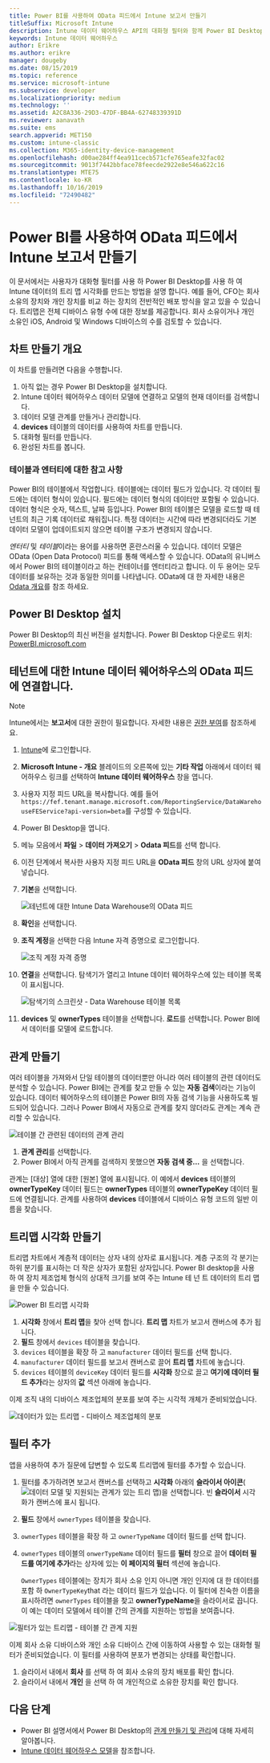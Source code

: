 ```yaml
---
title: Power BI를 사용하여 OData 피드에서 Intune 보고서 만들기
titleSuffix: Microsoft Intune
description: Intune 데이터 웨어하우스 API의 대화형 필터와 함께 Power BI Desktop을 사용하여 트리맵 시각화를 만듭니다.
keywords: Intune 데이터 웨어하우스
author: Erikre
ms.author: erikre
manager: dougeby
ms.date: 08/15/2019
ms.topic: reference
ms.service: microsoft-intune
ms.subservice: developer
ms.localizationpriority: medium
ms.technology: ''
ms.assetid: A2C8A336-29D3-47DF-BB4A-62748339391D
ms.reviewer: aanavath
ms.suite: ems
search.appverid: MET150
ms.custom: intune-classic
ms.collection: M365-identity-device-management
ms.openlocfilehash: d00ae284ff4ea911cecb571cfe765eafe32fac02
ms.sourcegitcommit: 9013f7442bbface78feecde2922e8e546a622c16
ms.translationtype: MTE75
ms.contentlocale: ko-KR
ms.lasthandoff: 10/16/2019
ms.locfileid: "72490482"
---
```

# <a name="create-an-intune-report-from-the-odata-feed-with-power-bi"></a>Power BI를 사용하여 OData 피드에서 Intune 보고서 만들기

이 문서에서는 사용자가 대화형 필터를 사용 하 Power BI Desktop를 사용 하 여 Intune 데이터의 트리 맵 시각화를 만드는 방법을 설명 합니다. 예를 들어, CFO는 회사 소유의 장치와 개인 장치를 비교 하는 장치의 전반적인 배포 방식을 알고 있을 수 있습니다. 트리맵은 전체 디바이스 유형 수에 대한 정보를 제공합니다. 회사 소유이거나 개인 소유인 iOS, Android 및 Windows 디바이스의 수를 검토할 수 있습니다.

## <a name="overview-of-creating-the-chart"></a>차트 만들기 개요

이 차트를 만들려면 다음을 수행합니다.
1. 아직 없는 경우 Power BI Desktop을 설치합니다.
2. Intune 데이터 웨어하우스 데이터 모델에 연결하고 모델의 현재 데이터를 검색합니다.
3. 데이터 모델 관계를 만들거나 관리합니다.
4. **devices** 테이블의 데이터를 사용하여 차트를 만듭니다.
5. 대화형 필터를 만듭니다.
6. 완성된 차트를 봅니다.

### <a name="a-note-about-tables-and-entities"></a>테이블과 엔터티에 대한 참고 사항

Power BI의 테이블에서 작업합니다. 테이블에는 데이터 필드가 있습니다. 각 데이터 필드에는 데이터 형식이 있습니다. 필드에는 데이터 형식의 데이터만 포함될 수 있습니다. 데이터 형식은 숫자, 텍스트, 날짜 등입니다. Power BI의 테이블은 모델을 로드할 때 테넌트의 최근 기록 데이터로 채워집니다. 특정 데이터는 시간에 따라 변경되더라도 기본 데이터 모델이 업데이트되지 않으면 테이블 구조가 변경되지 않습니다.

*엔터티* 및 *테이블*이라는 용어를 사용하면 혼란스러울 수 있습니다. 데이터 모델은 OData (Open Data Protocol) 피드를 통해 액세스할 수 있습니다. OData의 유니버스에서 Power BI의 테이블이라고 하는 컨테이너를 엔터티라고 합니다. 이 두 용어는 모두 데이터를 보유하는 것과 동일한 의미를 나타냅니다. OData에 대 한 자세한 내용은 [Odata 개요](/odata/overview)를 참조 하세요.

## <a name="install-power-bi-desktop"></a>Power BI Desktop 설치

Power BI Desktop의 최신 버전을 설치합니다. Power BI Desktop 다운로드 위치: [PowerBI.microsoft.com](https://powerbi.microsoft.com/desktop)

## <a name="connect-to-the-odata-feed-for-the-intune-data-warehouse-for-your-tenant"></a>테넌트에 대한 Intune 데이터 웨어하우스의 OData 피드에 연결합니다.

> [!Note]  
> Intune에서는 **보고서**에 대한 권한이 필요합니다. 자세한 내용은 [권한 부여](../reports-api-url.md)를 참조하세요.

1. [Intune](https://go.microsoft.com/fwlink/?linkid=2090973)에 로그인합니다.
2. **Microsoft Intune - 개요** 블레이드의 오른쪽에 있는 **기타 작업** 아래에서 데이터 웨어하우스 링크를 선택하여 **Intune 데이터 웨어하우스** 창을 엽니다.
3. 사용자 지정 피드 URL을 복사합니다. 예를 들어 `https://fef.tenant.manage.microsoft.com/ReportingService/DataWarehouseFEService?api-version=beta`를 구성할 수 있습니다.
4. Power BI Desktop을 엽니다.
5. 메뉴 모음에서 **파일**  > **데이터 가져오기**  > **Odata 피드**를 선택 합니다.
6. 이전 단계에서 복사한 사용자 지정 피드 URL을 **OData 피드** 창의 URL 상자에 붙여넣습니다.
7. **기본**을 선택합니다.

    ![테넌트에 대한 Intune Data Warehouse의 OData 피드](./media/reports-proc-create-with-odata/reports-create-01-odatafeed.png)

8. **확인**을 선택합니다.
9. **조직 계정**을 선택한 다음 Intune 자격 증명으로 로그인합니다.

    ![조직 계정 자격 증명](./media/reports-proc-create-with-odata/reports-create-02-org-account.png)

10. **연결**을 선택합니다. 탐색기가 열리고 Intune 데이터 웨어하우스에 있는 테이블 목록이 표시됩니다.

    ![탐색기의 스크린샷 - Data Warehouse 테이블 목록](./media/reports-proc-create-with-odata/reports-create-02-loadentities.png)

11. **devices** 및 **ownerTypes** 테이블을 선택합니다.  **로드**를 선택합니다. Power BI에서 데이터를 모델에 로드합니다.

## <a name="create-a-relationship"></a>관계 만들기

여러 테이블을 가져와서 단일 테이블의 데이터뿐만 아니라 여러 테이블의 관련 데이터도 분석할 수 있습니다. Power BI에는 관계를 찾고 만들 수 있는 **자동 검색**이라는 기능이 있습니다. 데이터 웨어하우스의 테이블은 Power BI의 자동 검색 기능을 사용하도록 빌드되어 있습니다. 그러나 Power BI에서 자동으로 관계를 찾지 않더라도 관계는 계속 관리할 수 있습니다.

![테이블 간 관련된 데이터의 관계 관리](./media/reports-proc-create-with-odata/reports-create-03-managerelationships.png)

1. **관계 관리**를 선택합니다.
2. Power BI에서 아직 관계를 검색하지 못했으면 **자동 검색 중...** 을 선택합니다.

관계는 [대상] 열에 대한 [원본] 열에 표시됩니다. 이 예에서 **devices** 테이블의 **ownerTypeKey** 데이터 필드는 **ownerTypes** 테이블의 **ownerTypeKey** 데이터 필드에 연결됩니다. 관계를 사용하여 **devices** 테이블에서 디바이스 유형 코드의 일반 이름을 찾습니다.

## <a name="create-a-treemap-visualization"></a>트리맵 시각화 만들기

트리맵 차트에서 계층적 데이터는 상자 내의 상자로 표시됩니다. 계층 구조의 각 분기는 하위 분기를 표시하는 더 작은 상자가 포함된 상자입니다. Power BI desktop을 사용 하 여 장치 제조업체 형식의 상대적 크기를 보여 주는 Intune 테 넌 트 데이터의 트리 맵을 만들 수 있습니다.

![Power BI 트리맵 시각화](./media/reports-proc-create-with-odata/reports-create-03-treemap.png)

1. **시각화** 창에서 **트리 맵**을 찾아 선택 합니다. **트리 맵** 차트가 보고서 캔버스에 추가 됩니다.
2. **필드** 창에서 `devices` 테이블을 찾습니다.
3. `devices` 테이블을 확장 하 고 `manufacturer` 데이터 필드를 선택 합니다.
4. `manufacturer` 데이터 필드를 보고서 캔버스로 끌어 **트리 맵** 차트에 놓습니다.
5. `devices` 테이블의 `deviceKey` 데이터 필드를 **시각화** 창으로 끌고 **여기에 데이터 필드 추가**라는 상자의 **값** 섹션 아래에 놓습니다.  

이제 조직 내의 디바이스 제조업체의 분포를 보여 주는 시각적 개체가 준비되었습니다.

![데이터가 있는 트리맵 - 디바이스 제조업체의 분포](./media/reports-proc-create-with-odata/reports-create-06-treemapwdata.png)

## <a name="add-a-filter"></a>필터 추가

앱을 사용하여 추가 질문에 답변할 수 있도록 트리맵에 필터를 추가할 수 있습니다.

1. 필터를 추가하려면 보고서 캔버스를 선택하고 **시각화** 아래의 **슬라이서 아이콘**(![데이터 모델 및 지원되는 관계가 있는 트리 맵](./media/reports-proc-create-with-odata/reports-create-slicer.png))을 선택합니다. 빈 **슬라이서** 시각화가 캔버스에 표시 됩니다.
2. **필드** 창에서 `ownerTypes` 테이블을 찾습니다.
3. `ownerTypes` 테이블을 확장 하 고 `ownerTypeName` 데이터 필드를 선택 합니다.
4. `ownerTypes` 테이블의 `onwerTypeName` 데이터 필드를 **필터** 창으로 끌어 **데이터 필드를 여기에 추가**라는 상자에 있는 **이 페이지의 필터** 섹션에 놓습니다.  

   `OwnerTypes` 테이블에는 장치가 회사 소유 인지 아니면 개인 인지에 대 한 데이터를 포함 하 `OwnerTypeKey`that 라는 데이터 필드가 있습니다. 이 필터에 친숙한 이름을 표시하려면 `ownerTypes` 테이블을 찾고 **ownerTypeName**을 슬라이서로 끕니다. 이 예는 데이터 모델에서 테이블 간의 관계를 지원하는 방법을 보여줍니다.

![필터가 있는 트리맵 - 테이블 간 관계 지원](./media/reports-proc-create-with-odata/reports-create-08_ownertype.png)

이제 회사 소유 디바이스와 개인 소유 디바이스 간에 이동하여 사용할 수 있는 대화형 필터가 준비되었습니다. 이 필터를 사용하여 분포가 변경되는 상태를 확인합니다.

1. 슬라이서 내에서 **회사** 를 선택 하 여 회사 소유의 장치 배포를 확인 합니다.
2. 슬라이서 내에서 **개인** 을 선택 하 여 개인적으로 소유한 장치를 확인 합니다.

## <a name="next-steps"></a>다음 단계

- Power BI 설명서에서 Power BI Desktop의 [관계 만들기 및 관리](https://powerbi.microsoft.com/documentation/powerbi-desktop-create-and-manage-relationships/)에 대해 자세히 알아봅니다.
- [Intune 데이터 웨어하우스 모델](reports-ref-data-model.md)을 참조합니다.
